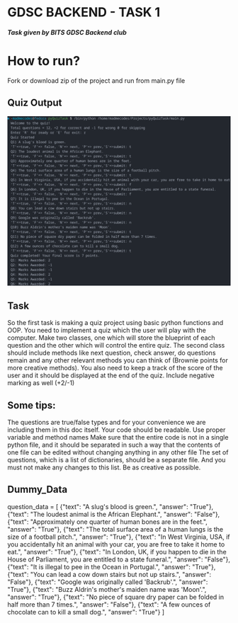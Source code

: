 # GDSC BACKEND - TASK 1
##### Task given by BITS GDSC Backend club
# How to run?
Fork or download zip of the project and run from main.py file

## Quiz Output
![output-img](https://github.com/Ayush-gupta-dev/pyQuizTask/blob/main/Screenshot%20from%202023-09-22%2017-19-58.png)

## Task

So the first task is making a quiz project using basic python functions and OOP. You need to implement a quiz which the user will play with the computer. Make two classes, one which will store the blueprint of each question and the other which will control the entire quiz. The second class should include methods like next question, check answer, do questions remain and any other relevant methods you can think of (Brownie points for more creative methods). You also need to keep a track of the score of the user and it should be displayed at the end of the quiz. Include negative marking as well (+2/-1)

## Some tips:
The questions are true/false types and for your convenience we are including them in this doc itself.
Your code should be readable. Use proper variable and method names
Make sure that the entire code is not in a single python file, and it should be separated in such a way that the contents of one file can be edited without changing anything in any other file
The set of questions, which is a list of dictionaries, should be a separate file. And you must not make any changes to this list.
Be as creative as possible.

## Dummy_Data
question_data = [
{"text": "A slug's blood is green.", "answer": "True"},
{"text": "The loudest animal is the African Elephant.", "answer": "False"},
{"text": "Approximately one quarter of human bones are in the feet.", "answer": "True"},
{"text": "The total surface area of a human lungs is the size of a football pitch.", "answer": "True"},
{"text": "In West Virginia, USA, if you accidentally hit an animal with your car, you are free to take it home to eat.", "answer": "True"},
{"text": "In London, UK, if you happen to die in the House of Parliament, you are entitled to a state funeral.", "answer": "False"},
{"text": "It is illegal to pee in the Ocean in Portugal.", "answer": "True"},
{"text": "You can lead a cow down stairs but not up stairs.", "answer": "False"},
{"text": "Google was originally called 'Backrub'.", "answer": "True"},
{"text": "Buzz Aldrin's mother's maiden name was 'Moon'.", "answer": "True"},
{"text": "No piece of square dry paper can be folded in half more than 7 times.", "answer": "False"},
{"text": "A few ounces of chocolate can to kill a small dog.", "answer": "True"}
]

